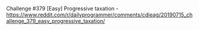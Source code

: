 Challenge #379 [Easy] Progressive taxation -
https://www.reddit.com/r/dailyprogrammer/comments/cdieag/20190715_challenge_379_easy_progressive_taxation/
